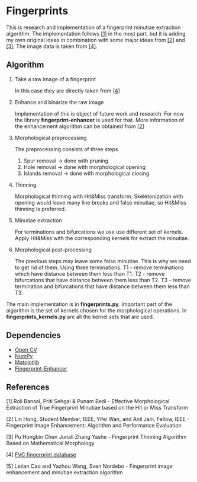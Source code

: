 # Fingerprints

This is research and implementation of a fingerprint minutiae extraction algorithm.
The implementation follows [[1]](#1) in the most part, but it is adding my own original ideas in combination with some major ideas from [[2]](#2) and [[3]](#3). The image data is taken from [[4]](#4).

## Algorithm
1. Take a raw image of a fingerprint

    In this case they are directly taken from [[4]](#4)

2. Enhance and binarize the raw image

    Implementation of this is object of future work and research. For now the library **fingerprint-enhancer** is used for that. More information of the enhancement algorithm can be obtained from [[2]](#2) 

3. Morphological preprocessing

    The preprocessing consists of three steps
    1. Spur removal -> done with pruning
    2. Hole removal -> done with morphological opening
    3. Islands removal -> done with morphological closing

4. Thinning

    Morphological thinning with Hit&Miss transform. Skeletonization with opening would leave many line breaks and false minutiae, so Hit&Miss thinning is preferred.

5. Minutiae extraction

    For terminations and bifurcations we use use different set of kernels.
    Apply Hit&Miss with the corresponding kernels for extract the minutiae.

6. Morphological post-processing

    The previous steps may leave some false minutiae. This is why we need to get rid of them. Using three terminations. T1 - remove terminations which have distance between them less than T1. T2 - remove bifurcations that have distance between them less than T2. T3 - remove termination and bifurcations that have distance between them less than T3.


The main implementation is in **fingerprints.py**. Important part of the algorithm is the set of kernels chosen for the morphological operations. In **fingerprints_kernels.py** are all the kernel sets that are used.

## Dependencies
* [Open CV](https://opencv.org/)
* [NumPy](https://numpy.org/)
* [Matplotlib](https://matplotlib.org/stable/index.html)
* [Fingerprint-Enhancer](https://github.com/Utkarsh-Deshmukh/Fingerprint-Enhancement-Python)

## References
<a id="1">[1]</a>
Roli Bansal, Priti Sehgal & Punam Bedi - Effective Morphological Extraction of True Fingerprint Minutiae based on the Hit or Miss Transform

<a id="2">[2]</a>
Lin Hong, Student Member, IEEE, Yifei Wan, and Anil Jain, Fellow, IEEE - Fingerprint Image Enhancement: Algorithm and Performance Evaluation

<a id="3">[3]</a>
Pu Hongbin Chen Junali Zhang Yashe - Fingerprint Thinning Algorithm Based on Mathematical Morphology

<a id="4">[4]</a>
[FVC fingerprint database](http://bias.csr.unibo.it/fvc2004/)

<a id="5">[5]</a>
Letian Cao and Yazhou Wang, Sven Nordebo - Fingerprint image enhancement and minutiae extraction algorithm
